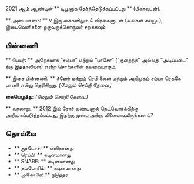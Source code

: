 2021 ஆம் ஆண்டின் ** டியூனாக தேர்ந்தெடுக்கப்பட்டது ** (பிகாவுடன்).

** அடையாளம்: ** v இரு கைகளிலும் 4 விரல்களுடன் (வல்கன் சல்யூட்), இடைவெளிகளை
ஒருவருக்கொருவர் சறுக்கவும்

## பின்னணி

** பெயர்: ** அநேகமாக “சம்பா” மற்றும் “பாசோ” (“குறைந்த” அல்லது “அடிப்படை” க்கு
இத்தாலியன்) என்ற சொற்களின் கலவையாகும்.

** இசை பின்னணி: ** ச்னேர் மற்றும் ரெபி லைன் மற்றும் அறிமுகம் சம்பா ரெக்கே பாணி
என்று தெரிகிறது. *(மேலும் செய்தி தேவை.)*

**கையெழுத்து:** *(மேலும் செய்தி தேவை.)*

** வரலாறு: ** 2012 இல் ரோர் லண்டனால் நெட்வொர்க்கிற்கு அறிமுகப்படுத்தப்பட்டது,
இதற்கு முன்பு அங்கு விளையாடியிருக்கலாம்?

## தொல்லை

* ** சூர்டோச்: ** எளிதானது
* ** ரெய்பி: ** கடினமானது
* ** SNARE: ** கடினமானது
* ** தம்போரிம்: ** கடினமானது
* ** அகோகே: ** நடுத்தர
